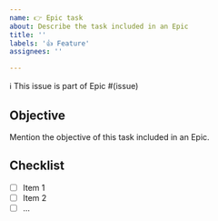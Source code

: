 ```yaml
---
name: 👉 Epic task
about: Describe the task included in an Epic
title: ''
labels: '👍 Feature'
assignees: ''

---
```


ℹ️ This issue is part of Epic #(issue)

## Objective

Mention the objective of this task included in an Epic.

## Checklist

- [ ] Item 1
- [ ] Item 2
- [ ] ...
